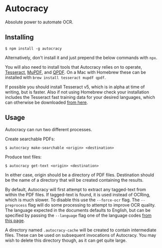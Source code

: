 Autocracy
=========

Absolute power to automate OCR.


Installing
----------

    $ npm install -g autocracy

Alternatively, don't install it and just prepend the below commands with `npx`.

You will also need to install tools that Autocracy relies on to operate, [Tesseract](https://github.com/tesseract-ocr/tesseract), [MuPDF](https://github.com/ArtifexSoftware/mupdf), and [QPDF](https://github.com/qpdf/qpdf). On a Mac with Homebrew these can be installed with `brew install tesseract mupdf qpdf`.

If possible you should install Tesseract v5, which is in alpha at time of writing, but is faster. Also if not using Homebrew check your installation includes the Tesseract fast training data for your desired languages, which can otherwise be downloaded [from here](https://github.com/tesseract-ocr/tessdata_fast).


Usage
-----

Autocracy can run two different processes.

Create searchable PDFs:

    $ autocracy make-searchable <origin> <destination>

Produce text files:

    $ autocracy get-text <origin> <destination>

In either case, origin should be a directory of PDF files. Destination should be the name of a directory that will be created containing the results.

By default, Autocracy will first attempt to extract any tagged-text from within the PDF files. If tagged-text is found, it is used instead of OCRing, which is much slower. To disable this use the `--force-ocr` flag. The `--preprocess` flag will do some processing to attempt to improve OCR quality. The language expected in the documents defaults to English, but can be specified by passing the `--language` flag one of the language codes [from this page](https://tesseract-ocr.github.io/tessdoc/Data-Files-in-different-versions.html).

A directory named `.autocracy-cache` will be created to contain intermediate files. These can be used on subsequent invocations of Autocracy. You may wish to delete this directory though, as it can get quite large.
